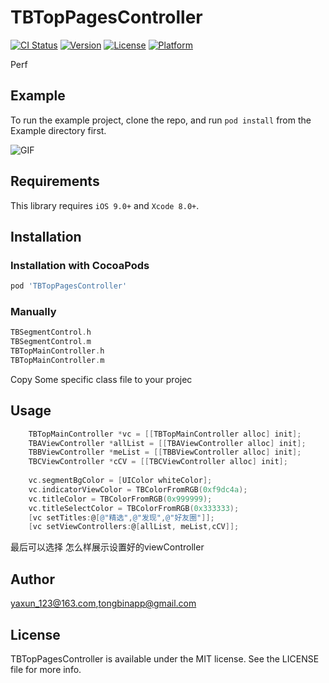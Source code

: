 # TBTopPagesController

[![CI Status](https://img.shields.io/travis/yaxun_123@163.com/TBTopPagesController.svg?style=flat)](https://travis-ci.org/yaxun_123@163.com/TBTopPagesController)
[![Version](https://img.shields.io/cocoapods/v/TBTopPagesController.svg?style=flat)](https://cocoapods.org/pods/TBTopPagesController)
[![License](https://img.shields.io/cocoapods/l/TBTopPagesController.svg?style=flat)](https://cocoapods.org/pods/TBTopPagesController)
[![Platform](https://img.shields.io/cocoapods/p/TBTopPagesController.svg?style=flat)](https://cocoapods.org/pods/TBTopPagesController)

Perf

## Example

To run the example project, clone the repo, and run `pod install` from the Example directory first.

![GIF](https://github.com/Bintong/TBTopPagesController/blob/master/phone1.gif?raw=true)

## Requirements

This library requires `iOS 9.0+` and `Xcode 8.0+`.

## Installation

### Installation with CocoaPods

```ruby
pod 'TBTopPagesController'
```

### Manually

```objective-c
TBSegmentControl.h
TBSegmentControl.m
TBTopMainController.h
TBTopMainController.m
```

Copy Some specific class file to your projec

## Usage

```objective-c
    TBTopMainController *vc = [[TBTopMainController alloc] init];
    TBAViewController *allList = [[TBAViewController alloc] init];
    TBBViewController *meList = [[TBBViewController alloc] init];
    TBCViewController *cCV = [[TBCViewController alloc] init];
    
    vc.segmentBgColor = [UIColor whiteColor];
    vc.indicatorViewColor = TBColorFromRGB(0xf9dc4a);
    vc.titleColor = TBColorFromRGB(0x999999);
    vc.titleSelectColor = TBColorFromRGB(0x333333);
    [vc setTitles:@[@"精选",@"发现",@"好友圈"]];
    [vc setViewControllers:@[allList, meList,cCV]];
```

最后可以选择 怎么样展示设置好的viewController



## Author

yaxun_123@163.com,tongbinapp@gmail.com

## License

TBTopPagesController is available under the MIT license. See the LICENSE file for more info.
